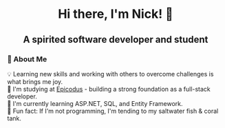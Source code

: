 <h1 align="center"> Hi there, I'm Nick! 👋</h1>
<h2 align="center">A spirited software developer and student</h2>
<h3>🧬 About Me</h3>
💡 Learning new skills and working with others to overcome challenges is what brings me joy. <br/>
📒 I'm studying at <a href="https://www.epicodus.com/" target="_blank">Epicodus</a> - building a strong foundation as a full-stack developer. <br />
🌱 I'm currently learning ASP.NET, SQL, and Entity Framework. <br />
📜 Fun fact: If I'm not programming, I'm tending to my saltwater fish & coral tank.<br /> <br />
